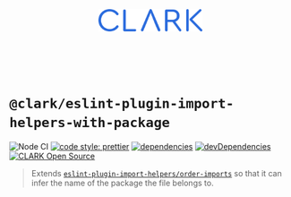 <p align="center">
  <a href="https://github.com/ClarkSource/eslint-config#readme">
    <br><br><br><br><br>
    <img alt="CLARK" src="https://raw.githubusercontent.com/ClarkSource/eslint-config/HEAD/docs/assets/clark.svg" height="40">
    <br><br><br><br><br>
  </a>
</p>

# `@clark/eslint-plugin-import-helpers-with-package`

![Node CI](https://github.com/ClarkSource/eslint-config/workflows/Node%20CI/badge.svg)
[![code style: prettier](https://img.shields.io/badge/code_style-prettier-ff69b4.svg)](https://github.com/prettier/prettier)
[![dependencies](https://david-dm.org/ClarkSource/eslint-config/status.svg?path=packages/eslint-plugin-import-helpers-with-package)](https://david-dm.org/ClarkSource/eslint-config?path=packages/eslint-plugin-import-helpers-with-package)
[![devDependencies](https://david-dm.org/ClarkSource/eslint-config/dev-status.svg?path=packages/eslint-plugin-import-helpers-with-package)](https://david-dm.org/ClarkSource/eslint-config?path=packages/eslint-plugin-import-helpers-with-package&type=dev)
[![CLARK Open Source](https://img.shields.io/badge/CLARK-Open%20Source-%232B6CDE.svg)](https://www.clark.de/de/jobs)

> Extends [`eslint-plugin-import-helpers/order-imports`][order-imports] so that
> it can infer the name of the package the file belongs to.

[order-imports]: https://github.com/Tibfib/eslint-plugin-import-helpers/blob/master/docs/rules/order-imports.md
